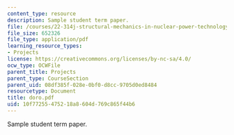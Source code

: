 ```yaml
---
content_type: resource
description: Sample student term paper.
file: /courses/22-314j-structural-mechanics-in-nuclear-power-technology-fall-2006/10f77255475218a8604d769c865f44b6_doro.pdf
file_size: 652326
file_type: application/pdf
learning_resource_types:
- Projects
license: https://creativecommons.org/licenses/by-nc-sa/4.0/
ocw_type: OCWFile
parent_title: Projects
parent_type: CourseSection
parent_uid: 08df385f-028e-0bf0-d8cc-9705d0ed8484
resourcetype: Document
title: doro.pdf
uid: 10f77255-4752-18a8-604d-769c865f44b6
---
```

Sample student term paper.